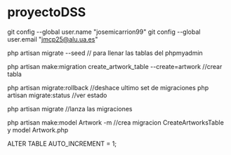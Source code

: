 # proyectoDSS

git config --global user.name "josemicarrion99"
git config --global user.email "jmcp25@alu.ua.es"

php artisan migrate --seed // para llenar las tablas del phpmyadmin

php artisan make:migration create_artwork_table --create=artwork //crear tabla

php artisan migrate:rollback //deshace ultimo set de migraciones
php artisan migrate:status //ver estado

php artisan migrate //lanza las migraciones

php artisan make:model Artwork -m //crea migracion CreateArtworksTable y model Artwork.php


ALTER TABLE <name> AUTO_INCREMENT = 1;
